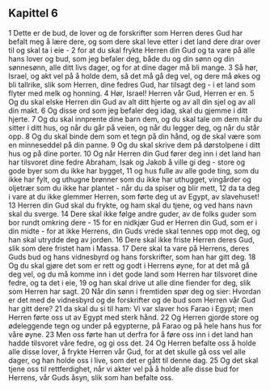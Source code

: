 ## Kapittel 6

1 Dette er de bud, de lover og de forskrifter som Herren deres Gud har befalt meg å lære dere, og som dere skal leve etter i det land dere drar over til og skal ta i eie -
2 for at du skal frykte Herren din Gud og ta vare på alle hans lover og bud, som jeg befaler deg, både du og din sønn og din sønnesønn, alle ditt livs dager, og for at dine dager må bli mange.
3 Så hør, Israel, og akt vel på å holde dem, så det må gå deg vel, og dere må økes og bli tallrike, slik som Herren, dine fedres Gud, har tilsagt deg - i et land som flyter med melk og honning.
4 Hør, Israel! Herren vår Gud, Herren er en.
5 Og du skal elske Herren din Gud av alt ditt hjerte og av all din sjel og av all din makt.
6 Og disse ord som jeg befaler deg idag, skal du gjemme i ditt hjerte.
7 Og du skal innprente dine barn dem, og du skal tale om dem når du sitter i ditt hus, og når du går på veien, og når du legger deg, og når du står opp.
8 Og du skal binde dem som et tegn på din hånd, og de skal være som en minneseddel på din panne.
9 Og du skal skrive dem på dørstolpene i ditt hus og på dine porter.
10 Og når Herren din Gud fører deg inn i det land han har tilsvoret dine fedre Abraham, Isak og Jakob å ville gi deg - store og gode byer som du ikke har bygget,
11 og hus fulle av alle gode ting, som du ikke har fylt, og uthugne brønner som du ikke har uthugget, vingårder og oljetrær som du ikke har plantet - når du da spiser og blir mett,
12 da ta deg i vare at du ikke glemmer Herren, som førte deg ut av Egypt, av slavehuset!
13 Herren din Gud skal du frykte, og ham skal du tjene, og ved hans navn skal du sverge.
14 Dere skal ikke følge andre guder, av de folks guder som bor rundt omkring dere -
15 for en nidkjær Gud er Herren din Gud, som er i din midte - for at ikke Herrens, din Guds vrede skal tennes opp mot deg, og han skal utrydde deg av jorden.
16 Dere skal ikke friste Herren deres Gud, slik som dere fristet ham i Massa.
17 Dere skal ta vare på Herrens, deres Guds bud og hans vidnesbyrd og hans forskrifter, som han har gitt deg.
18 Og du skal gjøre det som er rett og godt i Herrens øyne, for at det må gå deg vel, og du må komme inn i det gode land som Herren har tilsvoret dine fedre, og ta det i eie,
19 og han skal drive ut alle dine fiender for deg, slik som Herren har sagt.
20 Når din sønn i fremtiden spør deg og sier: Hvordan er det med de vidnesbyrd og de forskrifter og de bud som Herren vår Gud har gitt dere?
21 da skal du si til ham: Vi var slaver hos Farao i Egypt; men Herren førte oss ut av Egypt med sterk hånd.
22 Og Herren gjorde store og ødeleggende tegn og under på egypterne, på Farao og på hele hans hus for våre øyne.
23 Men oss førte han ut derfra for å føre oss inn i det land han hadde tilsvoret våre fedre, og gi oss det.
24 Og Herren befalte oss å holde alle disse lover, å frykte Herren vår Gud, for at det skulle gå oss vel alle dager, og han holde oss i live, som det er gått til denne dag.
25 Og det skal tjene oss til rettferdighet, når vi akter vel på å holde alle disse bud for Herrens, vår Guds åsyn, slik som han befalte oss.

